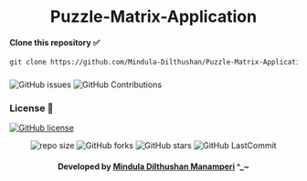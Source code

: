 <div align="center">

# Puzzle-Matrix-Application
</div>

#### Clone this repository ✅
```md
git clone https://github.com/Mindula-Dilthushan/Puzzle-Matrix-Application.git
```
###

![GitHub issues](https://img.shields.io/github/issues/Mindula-Dilthushan/Puzzle-Matrix-Application?&labelColor=black&color=eb3b5a&label=Issues&logo=issues&logoColor=black&style=for-the-badge)
![GitHub Contributions](https://img.shields.io/github/contributors/Mindula-Dilthushan/Puzzle-Matrix-Application?&labelColor=black&color=8854d0&style=for-the-badge)

### License 📝
[![GitHub license](https://img.shields.io/github/license/Mindula-Dilthushan/Puzzle-Matrix-Application?&labelColor=black&color=3867d6&style=for-the-badge)](https://github.com/Mindula-Dilthushan/Puzzle-Matrix-Application/blob/master/LICENSE)


<div align="center">

![repo size](https://img.shields.io/github/repo-size/Mindula-Dilthushan/Puzzle-Matrix-Application?label=Repo%20Size&style=for-the-badge&labelColor=black&color=20bf6b)
![GitHub forks](https://img.shields.io/github/forks/Mindula-Dilthushan/Puzzle-Matrix-Application?&labelColor=black&color=0fb9b1&style=for-the-badge)
![GitHub stars](https://img.shields.io/github/stars/Mindula-Dilthushan/Puzzle-Matrix-Application?&labelColor=black&color=f7b731&style=for-the-badge)
![GitHub LastCommit](https://img.shields.io/github/last-commit/Mindula-Dilthushan/Puzzle-Matrix-Application?logo=github&labelColor=black&color=d1d8e0&style=for-the-badge)

</div>

<div align="center"> 

#### Developed by [Mindula Dilthushan Manamperi](http://minduladilthushan.netlify.app/) ^_~
</div>
